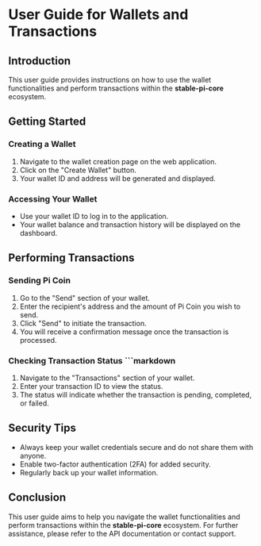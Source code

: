 # User Guide for Wallets and Transactions

## Introduction

This user guide provides instructions on how to use the wallet functionalities and perform transactions within the **stable-pi-core** ecosystem.

## Getting Started

### Creating a Wallet

1. Navigate to the wallet creation page on the web application.
2. Click on the "Create Wallet" button.
3. Your wallet ID and address will be generated and displayed.

### Accessing Your Wallet

- Use your wallet ID to log in to the application.
- Your wallet balance and transaction history will be displayed on the dashboard.

## Performing Transactions

### Sending Pi Coin

1. Go to the "Send" section of your wallet.
2. Enter the recipient's address and the amount of Pi Coin you wish to send.
3. Click "Send" to initiate the transaction.
4. You will receive a confirmation message once the transaction is processed.

### Checking Transaction Status ```markdown
1. Navigate to the "Transactions" section of your wallet.
2. Enter your transaction ID to view the status.
3. The status will indicate whether the transaction is pending, completed, or failed.

## Security Tips

- Always keep your wallet credentials secure and do not share them with anyone.
- Enable two-factor authentication (2FA) for added security.
- Regularly back up your wallet information.

## Conclusion

This user guide aims to help you navigate the wallet functionalities and perform transactions within the **stable-pi-core** ecosystem. For further assistance, please refer to the API documentation or contact support.
